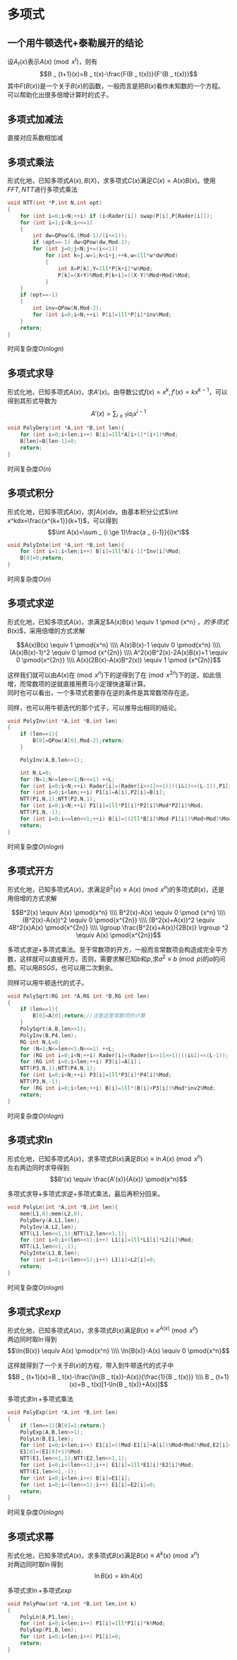 # 多项式
## 一个用牛顿迭代+泰勒展开的结论
设$A _ t(x)$表示$A(x) \pmod{x^{t}}$，则有
$$B _ {t+1}(x)=B _ t(x)-\frac{F(B _ t(x))}{F'(B _ t(x))}$$
其中$F(B(x))$是一个关于$B(x)$的函数，一般而言是把$B(x)$看作未知数的一个方程。  
可以帮助化出很多倍增计算时的式子。

## 多项式加减法
直接对应系数相加减

## 多项式乘法
形式化地，已知多项式$A(x),B(X)$，求多项式$C(x)$满足$C(x)=A(x)B(x)$。使用$FFT,NTT$进行多项式乘法
```cpp
void NTT(int *P,int N,int opt)
{
	for (int i=0;i<N;++i) if (i<Rader[i]) swap(P[i],P[Rader[i]]);
	for (int i=1;i<N;i<<=1)
	{
		int dw=QPow(G,(Mod-1)/(i<<1));
		if (opt==-1) dw=QPow(dw,Mod-2);
		for (int j=0;j<N;j+=(i<<1))
			for (int k=j,w=1;k<i+j;++k,w=1ll*w*dw%Mod)
			{
				int X=P[k],Y=1ll*P[k+i]*w%Mod;
				P[k]=(X+Y)%Mod;P[k+i]=((X-Y)%Mod+Mod)%Mod;
			}
	}
	if (opt==-1)
	{
		int inv=QPow(N,Mod-2);
		for (int i=0;i<N;++i) P[i]=1ll*P[i]*inv%Mod;
	}
	return;
}
```

时间复杂度$O(nlogn)$

## 多项式求导
形式化地，已知多项式$A(x)$，求$A'(x)$。由导数公式$f(x)=x^k,f'(x)=kx^{k-1}$，可以得到其形式导数为
$$A'(x)=\sum _ {i \ge 1}ia _ {i}x^{i-1}$$
```cpp
void PolyDery(int *A,int *B,int len){
	for (int i=0;i<len;i++) B[i]=1ll*A[i+1]*(i+1)%Mod;
	B[len]=B[len-1]=0;
	return;
}
```

时间复杂度$O(n)$

## 多项式积分
形式化地，已知多项式$A(x)$，求$\int A(x)dx$。由基本积分公式$\int x^kdx=\frac{x^{k+1}}{k+1}$，可以得到
$$\int A(x)=\sum _ {i \ge 1}\frac{a _ {i-1}}{i}x^i$$
```cpp
void PolyInte(int *A,int *B,int len){
	for (int i=1;i<len;i++) B[i]=1ll*A[i-1]*Inv[i]%Mod;
	B[0]=0;return;
}
```

时间复杂度$O(n)$

## 多项式求逆
形式化地，已知多项式$A(x)$，求满足$A(x)B(x) \equiv 1 \pmod {x^n} $，的多项式$B(x)$，采用倍增的方式求解

$$A(x)B(x) \equiv 1 \pmod{x^n} \\\\ A(x)B(x)-1 \equiv 0 \pmod{x^n} \\\\ (A(x)B(x)-1)^2 \equiv 0 \pmod {x^{2n}} \\\\ A^2(x)B^2(x)-2A(x)B(x)+1 \equiv 0 \pmod{x^{2n}} \\\\ A(x)(2B(x)-A(x)B^2(x)) \equiv 1 \pmod {x^{2n}}$$

这样我们就可以由$A(x)$在$\pmod{x^n}$下的逆得到了在$\pmod{x^{2n}}$下的逆，如此倍增，而常数项的逆就直接用费马小定理快速幂计算。  
同时也可以看出，一个多项式若要存在逆的条件是其常数项存在逆。

同样，也可以用牛顿迭代的那个式子，可以推导出相同的结论。

```cpp
void PolyInv(int *A,int *B,int len)
{
	if (len==1){
		B[0]=QPow(A[0],Mod-2);return;
	}

	PolyInv(A,B,len>>1);

	int N,L=0;
	for (N=1;N<=len<<1;N<<=1) ++L;
	for (int i=0;i<N;++i) Rader[i]=(Rader[i>>1]>>1)|((i&1)<<(L-1)),P1[i]=P2[i]=0;
	for (int i=0;i<len;++i) P1[i]=A[i],P2[i]=B[i];
	NTT(P1,N,1);NTT(P2,N,1);
	for (int i=0;i<N;++i) P1[i]=1ll*P1[i]*P2[i]%Mod*P2[i]%Mod;
	NTT(P1,N,-1);
	for (int i=0;i<=len<<1;++i) B[i]=((2ll*B[i]%Mod-P1[i])%Mod+Mod)%Mod;
	return;
}
```

时间复杂度$O(nlogn)$

## 多项式开方
形式化地，已知多项式$A(x)$，求满足$B^2(x) \equiv A(x) \pmod{x^n}$的多项式$B(x)$，还是用倍增的方式求解

$$B^2(x) \equiv A(x) \pmod{x^n} \\\\ B^2(x)-A(x) \equiv 0 \pmod {x^n} \\\\ (B^2(x)-A(x))^2 \equiv 0 \pmod{x^{2n}} \\\\ (B^2(x)+A(x))^2 \equiv 4B^2(x)A(x) \pmod{x^{2n}} \\\\ \lgroup \frac{B^2(x)+A(x)}{2B(x)} \rgroup ^2 \equiv A(x) \pmod{x^{2n}}$$

多项式求逆+多项式乘法。至于常数项的开方，一般而言常数项会构造成完全平方数，这样就可以直接开方。否则，需要求解已知$b$和$p$,求$a^2 \equiv b \pmod{p}$的$a$的问题。可以用$BSGS$，也可以用二次剩余。

同样可以用牛顿迭代的式子。

```cpp
void PolySqrt(RG int *A,RG int *B,RG int len)
{
	if (len==1){
		B[0]=A[0];return;//注意这里常数项的计算
	}
	PolySqrt(A,B,len>>1);
	PolyInv(B,P4,len);
	RG int N,L=0;
	for (N=1;N<=len<<1;N<<=1) ++L;
	for (RG int i=0;i<N;++i) Rader[i]=(Rader[i>>1]>>1)|((i&1)<<(L-1));
	for (RG int i=0;i<len;++i) P3[i]=A[i]；
	NTT(P3,N,1);NTT(P4,N,1);
	for (int i=0;i<N;++i) P3[i]=1ll*P3[i]*P4[i]%Mod;
	NTT(P3,N,-1);
	for (RG int i=0;i<len;++i) B[i]=1ll*(B[i]+P3[i])%Mod*inv2%Mod;
	return;
}
```

时间复杂度$O(nlogn)$

## 多项式求$\ln$
 形式化地，已知多项式$A(x)$，求多项式$B(x)$满足$B(x) \equiv \ln{A(x)} \pmod{x^n}$  
 左右两边同时求导得到
 $$B'(x) \equiv \frac{A'(x)}{A(x)} \pmod{x^n}$$

多项式求导+多项式求逆+多项式乘法，最后再积分回来。

```cpp
void PolyLn(int *A,int *B,int len){
	mem(L1,0);mem(L2,0);
	PolyDery(A,L1,len);
	PolyInv(A,L2,len);
	NTT(L1,len<<1,1);NTT(L2,len<<1,1);
	for (int i=0;i<(len<<1);i++) L1[i]=1ll*L1[i]*L2[i]%Mod;
	NTT(L1,len<<1,-1);
	PolyInte(L1,B,len);
	for (int i=0;i<(len<<1);i++) L1[i]=L2[i]=0;
	return;
}
```

时间复杂度$O(nlogn)$

## 多项式求$exp$
形式化地，已知多项式$A(x)$，求多项式$B(x)$满足$B(x) \equiv e^{A(x)} \pmod{x^n}$  
两边同时取$\ln$得到
$$\ln{B(x)} \equiv A(x) \pmod{x^n} \\\\ \ln{B(x)}-A(x) \equiv 0 \pmod{x^n}$$

这样就得到了一个关于$B(x)$的方程，带入到牛顿迭代的式子中
$$B _ {t+1}(x)=B _ t(x)-\frac{\ln{B _ t(x)}-A(x)}{\frac{1}{B _ t(x)}} \\\\ B _ {t+1}(x)=B _ t(x)[1-\ln{B _ t(x)}+A(x)]$$

多项式求$\ln$+多项式乘法

```cpp
void PolyExp(int *A,int *B,int len)
{
	if (len==1){B[0]=1;return;}
	PolyExp(A,B,len>>1);
	PolyLn(B,E1,len);
	for (int i=0;i<len;i++) E1[i]=((Mod-E1[i]+A[i])%Mod+Mod)%Mod,E2[i]=B[i];
	E1[0]=(E1[0]+1)%Mod;
	NTT(E1,len<<1,1);NTT(E2,len<<1,1);
	for (int i=0;i<(len<<1);i++) E1[i]=1ll*E1[i]*E2[i]%Mod;
	NTT(E1,len<<1,-1);
	for (int i=0;i<len;i++) B[i]=E1[i];
	for (int i=0;i<(len<<1);i++) E1[i]=E2[i]=0;
	return;
}
```

时间复杂度$O(nlogn)$

## 多项式求幂
形式化地，已知多项式$A(x)$，求多项式$B(x)$满足$B(x) \equiv A^k(x) \pmod{x^n}$  
对两边同时取$\ln$得到
$$\ln{B(x)}=k \ln{A(x)}$$

多项式求$\ln$+多项式$exp$

```cpp
void PolyPow(int *A,int *B,int len,int k)
{
	PolyLn(A,P1,len);
	for (int i=0;i<len;i++) P1[i]=1ll*P1[i]*k%Mod;
	PolyExp(P1,B,len);
	for (int i=0;i<len;i++) P1[i]=0;
	return;
}
```
